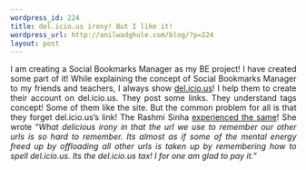 ```yaml
--- 
wordpress_id: 224
title: del.icio.us irony! But I like it!
wordpress_url: http://anilwadghule.com/blog/?p=224
layout: post
---
```

<p align="justify">I am creating a Social Bookmarks Manager as my BE project! I have created some part of it! While explaining the concept of Social Bookmarks Manager to my friends and teachers, I always show <a href="http://del.icio.us/">del.icio.us</a>! I help them to create their account on del.icio.us. They post some links. They understand tags concept! Some of them like the site. But the common problem for all is that they forget del.icio.us’s link! The Rashmi Sinha <a href="http://www.rashmisinha.com/archives/06_03/delicious-tax.html">experienced the same</a>! She wrote “<em>What delicious irony in that the url we use to remember our other urls is so hard to remember. Its almost as if some of the mental energy freed up by offloading all other urls is taken up by remembering how to spell del.icio.us. Its the del.icio.us tax! I for one am glad to pay it.</em>”</p>

